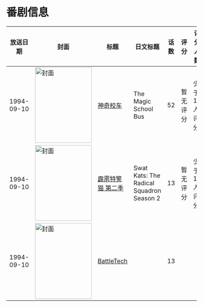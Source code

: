 # 番剧信息

|放送日期|封面|标题|日文标题|话数|评分|评分人数|
|---|---|---|---|---|---|---|
|1994-09-10|<img src="https://lain.bgm.tv/pic/cover/c/e5/05/284932_n5z93.jpg" alt="封面" style="width:150px;height:200px;object-fit:cover;">|[神奇校车](https://bangumi.tv/subject/284932)|The Magic School Bus|52|暂无评分|少于10人评分|
|1994-09-10|<img src="https://lain.bgm.tv/pic/cover/c/e6/cf/311162_In8Zn.jpg" alt="封面" style="width:150px;height:200px;object-fit:cover;">|[霹雳特警猫 第二季](https://bangumi.tv/subject/311162)|Swat Kats: The Radical Squadron Season 2|13|暂无评分|少于10人评分|
|1994-09-10|<img src="https://lain.bgm.tv/pic/cover/c/c2/53/391562_iZ3T7.jpg" alt="封面" style="width:150px;height:200px;object-fit:cover;">|[BattleTech](https://bangumi.tv/subject/391562)||13|||

